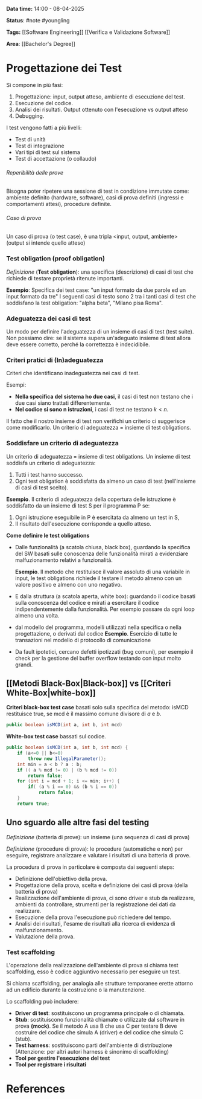**Data time:** 14:00 - 08-04-2025

**Status**: #note #youngling 

**Tags:** [[Software Engineering]] [[Verifica e Validazione Software]]

**Area**: [[Bachelor's Degree]]
# Progettazione dei Test

Si compone in più fasi:
1. Progettazione: input, output atteso, ambiente di esecuzione del test.
2. Esecuzione del codice.
3. Analisi dei risultati. Output ottenuto con l'esecuzione vs output atteso
4. Debugging.

I test vengono fatti a più livelli:
- Test di unità
- Test di integrazione
- Vari tipi di test sul sistema
- Test di accettazione (o collaudo)
###### Reperibilità delle prove
Bisogna poter ripetere una sessione di test in condizione immutate come: ambiente definito (hardware, software), casi di prova definiti (ingressi e comportamenti attesi), procedure definite.
###### Caso di prova
Un caso di prova (o test case), è una tripla <input, output, ambiente> (output si intende quello atteso)

### Test obligation (proof obligation)
*Definizione* (**Test obligation**): una specifica (descrizione) di casi di test che richiede di testare proprietà ritenute importanti.

**Esempio**:
Specifica dei test case: "un input formato da due parole ed un input formato da tre"
I seguenti casi di testo sono 2 tra i tanti casi di test che soddisfano la test obligation: "alpha beta", "Milano pisa Roma".
### Adeguatezza dei casi di test
Un modo per definire l'adeguatezza di un insieme di casi di test (test suite). Non possiamo dire: se il sistema supera un'adeguato insieme di test allora deve essere corretto, perché la correttezza è indecidibile.
### Criteri pratici di (In)adeguatezza
Criteri che identificano inadeguatezza nei casi di test. 

Esempi:
- **Nella specifica del sistema ho due casi**, il casi di test non testano che i due casi siano trattati differentemente.
- **Nel codice si sono n istruzioni**, i casi di test ne testano $k<n$.

Il fatto che il nostro insieme di test non verifichi un criterio ci suggerisce come modificarlo. Un criterio di adeguatezza = insieme di test obligations.
### Soddisfare un criterio di adeguatezza
Un criterio di adeguatezza = insieme di test obligations. Un insieme di test soddisfa un criterio di adeguatezza:
1. Tutti i test hanno successo.
2. Ogni test obligation è soddisfatta da almeno un caso di test (nell'insieme di casi di test scelto).

**Esempio**.
Il criterio di adeguatezza della copertura delle istruzione è soddisfatto da un insieme di test S per il programma P se:
1. Ogni istruzione eseguibile in P è esercitata da almeno un test in S,
2. Il risultato dell'esecuzione corrisponde a quello atteso.

**Come definire le test obligations**
- Dalle funzionalità (a scatola chiusa, black box), guardando la specifica del SW basati sulle conoscenza delle funzionalità mirati a evidenziare malfuzionamento relativi a funzionalità.

	**Esempio**. Il metodo che restituisce il valore assoluto di una variabile in input, le test obligations richiede il testare il metodo almeno con un valore positivo e almeno con uno negativo. 

- E dalla struttura (a scatola aperta, white box): guardando il codice  basati sulla conoscenza del codice e mirati a esercitare il codice indipendentemente dalla funzionalità. Per esempio passare da ogni loop almeno una volta.

- dal modello del programma, modelli utilizzati nella specifica o nella progettazione, o derivati dal codice
	**Esempio**. Esercizio di tutte le transazioni nel modello di protocollo di comunicazione

- Da fault ipotetici, cercano defetti ipotizzati (bug comuni), per esempio il check per la gestione del buffer overflow testando con input molto grandi.

## [[Metodi Black-Box|Black-box]] vs [[Criteri White-Box|white-box]]

**Criteri black-box test case** basati solo sulla specifica del metodo: isMCD restituisce true, se mcd è il massimo comune divisore di $a$ e $b$.
```java
public boolean isMCD(int a, int b, int mcd)
```

**White-box test case** bassati sul codice.
```java
public boolean isMCD(int a, int b, int mcd) { 
	if (a<=0 || b<=0) 
		throw new IllegalParameter(); 
	int min = a < b ? a : b;
	if (( a % mcd != 0) | (b % mcd != 0))
		return false;
	for (int i = mcd + 1; i <= min; i++) {
		if( (a % i == 0) && (b % i == 0)) 
			return false;
	}
	return true;
```

## Uno sguardo alle altre fasi del testing
*Definizione* (batteria di prove): un insieme (una sequenza di casi di prova)

*Definizione* (procedure di prova): le procedure (automatiche e non) per eseguire, registrare analizzare e valutare i risultati di una batteria di prove.

La procedura di prova in particolare è composta dai seguenti steps:
- Definizione dell'obiettivo della prova.
- Progettazione della prova, scelta e definizione dei casi di prova (della batteria di prova)
- Realizzazione dell'ambiente di prova, ci sono driver e stub da realizzare, ambienti da controllare, strumenti per la registrazione dei dati da realizzare.
- Esecuzione della prova l'esecuzione può richiedere del tempo.
- Analisi dei risultati, l'esame de risultati alla ricerca di evidenza di malfunzionamento.
- Valutazione della prova.

### Test scaffolding
L'operazione della realizzazione dell'ambiente di prova si chiama test scaffolding, esso è codice aggiuntivo necessario per eseguire un test.

Si chiama scaffolding, per analogia alle strutture temporanee erette attorno ad un edificio durante la costruzione o la manutenzione.

Lo scaffolding può includere:
- **Driver di test**: sostituiscono un programma principale o di chiamata.
- **Stub**: sostituiscono funzionalità chiamate o utilizzate dal software in prova **(mock)**. Se il metodo A usa B che usa C per testare B deve costruire del codice che simula A (driver) e del codice che simula C (stub).
- **Test harness**: sostituiscono parti dell'ambiente di distribuzione (Attenzione: per altri autori harness è sinonimo di scaffolding)
- **Tool per gestire l'esecuzione del test**
- **Tool per registrare i risultati**


# References